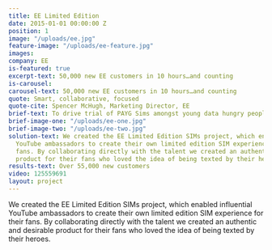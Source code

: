 ```yaml
---
title: EE Limited Edition
date: 2015-01-01 00:00:00 Z
position: 1
image: "/uploads/ee.jpg"
feature-image: "/uploads/ee-feature.jpg"
images: 
company: EE
is-featured: true
excerpt-text: 50,000 new EE customers in 10 hours…and counting
is-carousel: 
carousel-text: 50,000 new EE customers in 10 hours…and counting
quote: Smart, collaborative, focused
quote-cite: Spencer McHugh, Marketing Director, EE
brief-text: To drive trial of PAYG Sims amongst young data hungry people
brief-image-one: "/uploads/ee-one.jpg"
brief-image-two: "/uploads/ee-two.jpg"
solution-text: We created the EE Limited Edition SIMs project, which enabled influential
  YouTube ambassadors to create their own limited edition SIM experience for their
  fans. By collaborating directly with the talent we created an authentic and desirable
  product for their fans who loved the idea of being texted by their heroes.
results-text: Over 55,000 new customers
video: 125559691
layout: project
---
```


We created the EE Limited Edition SIMs project, which enabled influential YouTube ambassadors to create their own limited edition SIM experience for their fans. By collaborating directly with the talent we created an authentic and desirable product for their fans who loved the idea of being texted by their heroes.